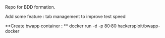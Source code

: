 Repo for BDD formation.

Add some feature : tab management to improve test speed

**Create bwapp container : **
 docker run -d -p 80:80 hackersploit/bwapp-docker 
